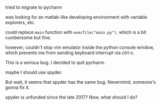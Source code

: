 tried to migrate to pycharm

was looking for an matlab-like developing environment with variable explorers, etc.

could replace `main` function with `execfile("main.py")`, which is a bit cumbersome but fine.

however, couldn't stop vim emulator inside the python console window, which prevents me from sending keyboard interrupt via ctrl-c.

This is a serious bug. I decided to quit pycharm.

maybe I should use spyder.

But wait, it seems that spyder has the same bug. Nevermind, someone's gonna fix it.

spyder is unfunded since the late 2017? Now, what should I do?
